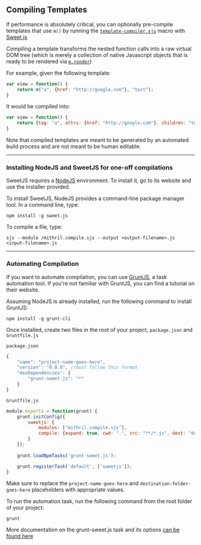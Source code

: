 ## Compiling Templates

If performance is absolutely critical, you can optionally pre-compile templates that use `m()` by running the [`template-compiler.sjs`](tools/template-compiler.sjs) macro with [Sweet.js](https://github.com/mozilla/sweet.js)

Compiling a template transforms the nested function calls into a raw virtual DOM tree (which is merely a collection of native Javascript objects that is ready to be rendered via [`m.render`](mithril.render.md))

For example, given the following template:

```javascript
var view = function() {
	return m("a", {href: "http://google.com"}, "test");
}
```

It would be compiled into:

```javascript
var view = function() {
	return {tag: "a", attrs: {href: "http://google.com"}, children: "test"};
}
```

Note that compiled templates are meant to be generated by an automated build process and are not meant to be human editable.

---

### Installing NodeJS and SweetJS for one-off compilations

SweetJS requires a [NodeJS](http://nodejs.org) environment. To install it, go to its website and use the installer provided.

To install SweetJS, NodeJS provides a command-line package manager tool. In a command line, type:

```
npm install -g sweet.js
```

To compile a file, type:

```
sjs --module /mithril.compile.sjs --output <output-filename>.js <input-filename>.js
```

---

### Automating Compilation

If you want to automate compilation, you can use [GruntJS](http://gruntjs.com), a task automation tool. If you're not familiar with GruntJS, you can find a tutorial on their website.

Assuming NodeJS is already installed, run the following command to install GruntJS:

```
npm install -g grunt-cli
```

Once installed, create two files in the root of your project, `package.json` and `Gruntfile.js`

`package.json`

```javascript
{
	"name": "project-name-goes-here",
	"version": "0.0.0", //must follow this format
	"devDependencies": {
		"grunt-sweet.js": "*"
	}
}
```

`Gruntfile.js`

```javascript
module.exports = function(grunt) {
	grunt.initConfig({
		sweetjs: {
			modules: ["mithril.compile.sjs"],
			compile: {expand: true, cwd: ".", src: "**/*.js", dest: "destination-folder-goes-here/"}
		}
	});
	
	grunt.loadNpmTasks('grunt-sweet.js');

	grunt.registerTask('default', ['sweetjs']);
}
```

Make sure to replace the `project-name-goes-here` and `destination-folder-goes-here` placeholders with appropriate values.

To run the automation task, run the following command from the root folder of your project:

```
grunt
```

More documentation on the grunt-sweet.js task and its options [can be found here](https://github.com/natefaubion/grunt-sweet.js)
